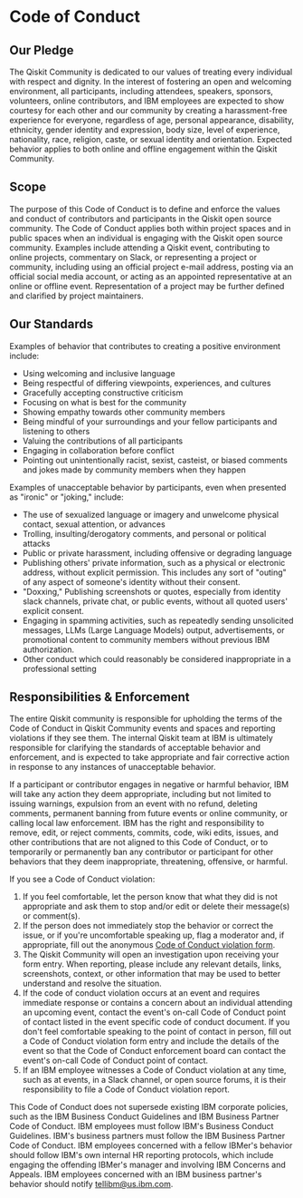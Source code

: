 # Code of Conduct

## Our Pledge

The Qiskit Community is dedicated to our values of treating every individual
with respect and dignity. In the interest of fostering an open and welcoming
environment, all participants, including attendees, speakers, sponsors,
volunteers, online contributors, and IBM employees are expected to show
courtesy for each other and our community by creating a harassment-free
experience for everyone, regardless of age, personal appearance, disability,
ethnicity, gender identity and expression, body size, level of experience,
nationality, race, religion, caste, or sexual identity and orientation.
Expected behavior applies to both online and offline engagement within the
Qiskit Community.

## Scope

The purpose of this Code of Conduct is to define and enforce the values and
conduct of contributors and participants in the Qiskit open source community.
The Code of Conduct applies both within project spaces and in public spaces
when an individual is engaging with the Qiskit open source community. Examples
include attending a Qiskit event, contributing to online projects, commentary
on Slack, or representing a project or community, including using an official
project e-mail address, posting via an official social media account, or
acting as an appointed representative at an online or offline event.
Representation of a project may be further defined and clarified by project
maintainers.

## Our Standards

Examples of behavior that contributes to creating a positive environment
include:

- Using welcoming and inclusive language
- Being respectful of differing viewpoints, experiences, and cultures
- Gracefully accepting constructive criticism
- Focusing on what is best for the community
- Showing empathy towards other community members
- Being mindful of your surroundings and your fellow participants and listening
  to others
- Valuing the contributions of all participants
- Engaging in collaboration before conflict
- Pointing out unintentionally racist, sexist, casteist, or biased comments and
  jokes made by community members when they happen

Examples of unacceptable behavior by participants, even when presented as
"ironic" or "joking," include:

- The use of sexualized language or imagery and unwelcome physical contact,
  sexual attention, or advances
- Trolling, insulting/derogatory comments, and personal or political attacks
- Public or private harassment, including offensive or degrading language
- Publishing others' private information, such as a physical or electronic
  address, without explicit permission. This includes any sort of "outing" of
  any aspect of someone's identity without their consent.
- "Doxxing," Publishing screenshots or quotes, especially from identity slack
  channels, private chat, or public events, without all quoted users' explicit
  consent.
- Engaging in spamming activities, such as repeatedly sending unsolicited messages, LLMs (Large Language Models) output, advertisements, or promotional content to community members without previous IBM authorization.
- Other conduct which could reasonably be considered inappropriate in a
  professional setting

## Responsibilities & Enforcement

The entire Qiskit community is responsible for upholding the terms of the Code
of Conduct in Qiskit Community events and spaces and reporting violations if
they see them. The internal Qiskit team at IBM is ultimately responsible for
clarifying the standards of acceptable behavior and enforcement, and is expected
to take appropriate and fair corrective action in response to any instances of
unacceptable behavior.

If a participant or contributor engages in negative or harmful behavior, IBM
will take any action they deem appropriate, including but not limited to
issuing warnings, expulsion from an event with no refund, deleting comments,
permanent banning from future events or online community, or calling local law
enforcement. IBM has the right and responsibility to remove, edit, or reject
comments, commits, code, wiki edits, issues, and other contributions that are
not aligned to this Code of Conduct, or to temporarily or permanently ban any
contributor or participant for other behaviors that they deem inappropriate,
threatening, offensive, or harmful.

If you see a Code of Conduct violation:

1. If you feel comfortable, let the person know that what they did is not
   appropriate and ask them to stop and/or edit or delete their message(s) or
   comment(s).
2. If the person does not immediately stop the behavior or correct the issue,
   or if you're uncomfortable speaking up, flag a moderator and, if appropriate,
   fill out the anonymous
   [Code of Conduct violation form](https://airtable.com/shrl5mEF4Eun1aIDm).
3. The Qiskit Community will open an investigation upon receiving your form
   entry. When reporting, please include any relevant details, links,
   screenshots, context, or other information that may be used to better
   understand and resolve the situation.
4. If the code of conduct violation occurs at an event and requires immediate
   response or contains a concern about an individual attending an upcoming
   event, contact the event's on-call Code of Conduct point of contact listed
   in the event specific code of conduct document. If you don't feel comfortable
   speaking to the point of contact in person, fill out a Code of Conduct
   violation form entry and include the details of the event so that the Code of
   Conduct enforcement board can contact the event's on-call Code of Conduct
   point of contact.
5. If an IBM employee witnesses a Code of Conduct violation at any time, such as
   at events, in a Slack channel, or open source forums, it is their
   responsibility to file a Code of Conduct violation report.

This Code of Conduct does not supersede existing IBM corporate policies, such as
the IBM Business Conduct Guidelines and IBM Business Partner Code of Conduct.
IBM employees must follow IBM's Business Conduct Guidelines. IBM's business
partners must follow the IBM Business Partner Code of Conduct. IBM employees
concerned with a fellow IBMer's behavior should follow IBM's own internal HR
reporting protocols, which include engaging the offending IBMer's manager and
involving IBM Concerns and Appeals. IBM employees concerned with an IBM
business partner's behavior should notify tellibm@us.ibm.com.




